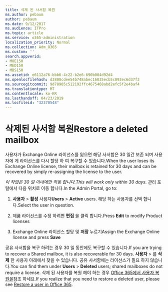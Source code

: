```yaml
---
title: 삭제 된 사서함 복원
ms.author: pebaum
author: pebaum
ms.date: 9/12/2017
ms.audience: ITPro
ms.topic: article
ms.service: o365-administration
localization_priority: Normal
ms.collection: Adm_O365
ms.custom: ''
search.appverid:
- MOE150
- MED150
- MBS150
ms.assetid: e6112a76-bbb6-4c22-b2e6-690b004d92d4
ms.openlocfilehash: d3808cdee54b748abec16035ecb5c093ec6d37f3
ms.sourcegitcommit: 9d78905c512192ffc4675468abd2efc5f2e4baf4
ms.translationtype: MT
ms.contentlocale: ko-KR
ms.lasthandoff: 04/23/2019
ms.locfileid: "32370548"
---
```

# <a name="restore-a-deleted-mailbox"></a><span data-ttu-id="d5e0a-102">삭제된 사서함 복원</span><span class="sxs-lookup"><span data-stu-id="d5e0a-102">Restore a deleted mailbox</span></span>

<span data-ttu-id="d5e0a-103">사용자가 Exchange Online 라이선스를 잃으면 해당 사서함은 30 일간 보존 되며 사용자에 게 라이선스를 다시 할당 하 여 복구할 수 있습니다.</span><span class="sxs-lookup"><span data-stu-id="d5e0a-103">When the user loses its Exchange Online license, their mailbox is retained for 30 days and can be recovered by simply re-assigning the license to the user.</span></span>
  
 <span data-ttu-id="d5e0a-104">*이 작업은 30 일 이내에만 작동 합니다.*</span><span class="sxs-lookup"><span data-stu-id="d5e0a-104">*This will work only within 30 days.*</span></span>  <span data-ttu-id="d5e0a-105">관리 포털에서 다음 위치로 이동 합니다.</span><span class="sxs-lookup"><span data-stu-id="d5e0a-105">In the Admin Portal, go to:</span></span> 
  
1. <span data-ttu-id="d5e0a-106">**사용자** \> **활성** 사용자</span><span class="sxs-lookup"><span data-stu-id="d5e0a-106">**Users** \> **Active** users.</span></span> <span data-ttu-id="d5e0a-107">해당 하는 사용자를 선택 합니다.</span><span class="sxs-lookup"><span data-stu-id="d5e0a-107">Select the user in question.</span></span> 
    
2. <span data-ttu-id="d5e0a-108">제품 라이선스를 수정 하려면 **편집** 을 클릭 합니다.</span><span class="sxs-lookup"><span data-stu-id="d5e0a-108">Press **Edit** to modify Product licenses</span></span> 
    
3. <span data-ttu-id="d5e0a-109">Exchange Online 라이선스 할당 및 **저장** 누르기</span><span class="sxs-lookup"><span data-stu-id="d5e0a-109">Assign the Exchange Online license and press **Save**</span></span>
    
<span data-ttu-id="d5e0a-110">공유 사서함을 복구 하려는 경우 30 일 동안에도 복구할 수 있습니다.</span><span class="sxs-lookup"><span data-stu-id="d5e0a-110">If you are trying to recover a Shared mailbox, it is also recoverable for 30 days.</span></span> <span data-ttu-id="d5e0a-111">**사용자** \> 를 **삭제** 한 사용자 아래에서 찾을 수 있습니다. 공유 사서함에는 라이선스가 필요 하지 않습니다.</span><span class="sxs-lookup"><span data-stu-id="d5e0a-111">You can find them under **Users** \> **Deleted** users; shared mailboxes do not require a license.</span></span> <span data-ttu-id="d5e0a-112">삭제 된 사용자를 복원 해야 하는 경우 [Office 365에서 사용자 복원을](https://docs.microsoft.com/en-us/office365/admin/add-users/restore-user)참조 하세요.</span><span class="sxs-lookup"><span data-stu-id="d5e0a-112">If you realize that you need to restore a deleted user, please see [Restore a user in Office 365](https://docs.microsoft.com/en-us/office365/admin/add-users/restore-user).</span></span>
  

